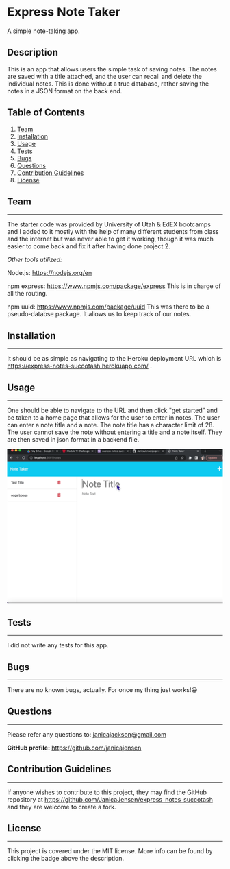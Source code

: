 # Express Note Taker
A simple note-taking app. 

## Description

This is an app that allows users the simple task of saving notes. The notes are saved with a title attached, and the user can recall and delete the individual notes. This is done without a true database, rather saving the notes in a JSON format on the back end. 

## Table of Contents

1. [Team](#team)
2. [Installation](#installation)
3. [Usage](#usage)
4. [Tests](#tests)
5. [Bugs](#bugs)
6. [Questions](#questions)
7. [Contribution Guidelines](#contribution-guidelines)
8. [License](#license)

## Team

---

The starter code was provided by University of Utah & EdEX bootcamps and I added to it mostly with the help of many different students from class and the internet but was never able to get it working, though it was much easier to come back and fix it after having done project 2. 

_Other tools utilized:_

Node.js: https://nodejs.org/en

npm express: https://www.npmjs.com/package/express
This is in charge of all the routing. 

npm uuid: https://www.npmjs.com/package/uuid
This was there to be a pseudo-databse package. It allows us to keep track of our notes.

## Installation

---

It should be as simple as navigating to the Heroku deployment URL which is https://express-notes-succotash.herokuapp.com/ . 

## Usage

---

One should be able to navigate to the URL and then click "get started" and be taken to a home page that allows for the user to enter in notes. The user can enter a note title and a note. The note title has a character limit of 28. The user cannot save the note without entering a title and a note itself. They are then saved in json format in a backend file. 

![Gif of the app](gifnotetaker.gif)

## Tests

---

I did not write any tests for this app.


## Bugs

---

There are no known bugs, actually. For once my thing just works!😀 

## Questions

---

Please refer any questions to: janicajackson@gmail.com

**GitHub profile:** https://github.com/janicajensen

## Contribution Guidelines

---

If anyone wishes to contribute to this project, they may find the GitHub repository at https://github.com/JanicaJensen/express_notes_succotash and they are welcome to create a fork.

## License

---

This project is covered under the MIT license.
More info can be found by clicking the badge above the description.


